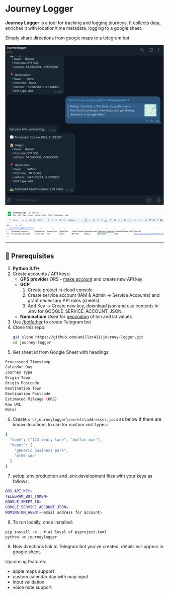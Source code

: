 # Journey Logger

**Journey Logger** is a tool for tracking and logging journeys. It collects data, enriches it with location/time metadata, logging to a google sheet.

Simply share directions from google maps to a telegram bot.

![Telegram Bot](resources/images/telegram_bot.png)

![Google Sheet](resources/images/gsheet.png)

---

## 🔧 Prerequisites

1. **Python 3.11+**  
2. Create accounts / API keys:  
   - **GPS provider** ORS - [make account](https://openrouteservice.org/) and create new API key
   - **GCP**
      1. Create project in cloud console.
      2. Create service account (IAM & Admin → Service Accounts) and grant necessary API roles (sheets).
      3. Add Key → Create new key, download json and use contents in .env for GOOGLE_SERVICE_ACCOUNT_JSON.
   - **Nominatium** Used for [geocoding](https://nominatim.org/) of lon and lat values
3. Use [/botfather](https://telegram.me/BotFather) to create Telegram bot
4. Clone this repo:
   ```bash
   git clone https://github.com/amiller411/journey-logger.git
   cd journey-logger
5. Get sheet id from Google Sheet with headings: 
``` bash
Processeed Timestamp	
Calendar Day
Journey Type
Origin Town
Origin Postcode
Destination Town
Destination Postcode
Estimated Mileage (ORS)
Raw URL
Notes 
``` 
6. Create `src\journeylogger\secrets\addresses.json` as below if there are known locations to use for custom visit types:
``` bash
{
  "home": ["123 drury lane", "muffin man"],
  "depot": [
    "generic business park",
    "bt99 xdx"
  ]
}
```
7. setup .env.production and .env.development files with your keys as follows:
``` bash
ORS_API_KEY=
TELEGRAM_BOT_TOKEN=
GOOGLE_SHEET_ID=
GOOGLE_SERVICE_ACCOUNT_JSON=
NOMINATUM_AGENT=<email address for account>
```
8. To run locally, once installed:
```
pip install -e . # at level of pyproject.toml
python -m journeylogger
```
9. Now directions link to Telegram bot you've created, details will appear in google sheet.

Upcoming features:
- apple maps support
- custom calendar day with map input 
- input validation
- voice note support